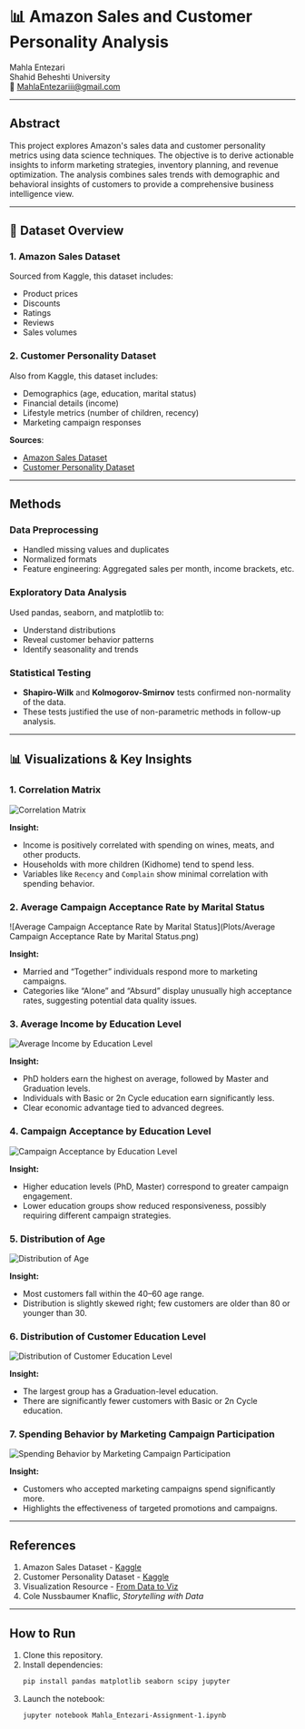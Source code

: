 
# 📊 Amazon Sales and Customer Personality Analysis

Mahla Entezari  
Shahid Beheshti University  
📧 MahlaEntezariii@gmail.com  

---

##  Abstract

This project explores Amazon's sales data and customer personality metrics using data science techniques. The objective is to derive actionable insights to inform marketing strategies, inventory planning, and revenue optimization. The analysis combines sales trends with demographic and behavioral insights of customers to provide a comprehensive business intelligence view.

---

## 📂 Dataset Overview

### 1. **Amazon Sales Dataset**
Sourced from Kaggle, this dataset includes:
- Product prices
- Discounts
- Ratings
- Reviews
- Sales volumes

### 2. **Customer Personality Dataset**
Also from Kaggle, this dataset includes:
- Demographics (age, education, marital status)
- Financial details (income)
- Lifestyle metrics (number of children, recency)
- Marketing campaign responses

 **Sources**:
- [Amazon Sales Dataset](https://www.kaggle.com/datasets/mahlaentezari/amazon-dataset)
- [Customer Personality Dataset](https://www.kaggle.com/datasets/imakash3011/customer-personality-analysis/data)

---

##  Methods

###  Data Preprocessing
- Handled missing values and duplicates
- Normalized formats
- Feature engineering: Aggregated sales per month, income brackets, etc.

### Exploratory Data Analysis
Used pandas, seaborn, and matplotlib to:
- Understand distributions
- Reveal customer behavior patterns
- Identify seasonality and trends

###  Statistical Testing
- **Shapiro-Wilk** and **Kolmogorov-Smirnov** tests confirmed non-normality of the data.
- These tests justified the use of non-parametric methods in follow-up analysis.

---

## 📊 Visualizations & Key Insights

### 1. Correlation Matrix
![Correlation Matrix](Plots/Correlation-Matrix.png)

**Insight:**  
- Income is positively correlated with spending on wines, meats, and other products.
- Households with more children (Kidhome) tend to spend less.
- Variables like `Recency` and `Complain` show minimal correlation with spending behavior.

### 2. Average Campaign Acceptance Rate by Marital Status
![Average Campaign Acceptance Rate by Marital Status](Plots/Average Campaign Acceptance Rate by Marital Status.png)

**Insight:**  
- Married and “Together” individuals respond more to marketing campaigns.
- Categories like “Alone” and “Absurd” display unusually high acceptance rates, suggesting potential data quality issues.

### 3. Average Income by Education Level
![Average Income by Education Level](Plots/Average-Income-by-Education-Level.png)

**Insight:**  
- PhD holders earn the highest on average, followed by Master and Graduation levels.
- Individuals with Basic or 2n Cycle education earn significantly less.
- Clear economic advantage tied to advanced degrees.

### 4. Campaign Acceptance by Education Level
![Campaign Acceptance by Education Level](Plots/Campaign-Acceptance-by-Education-Level.png)

**Insight:**  
- Higher education levels (PhD, Master) correspond to greater campaign engagement.
- Lower education groups show reduced responsiveness, possibly requiring different campaign strategies.

### 5. Distribution of Age
![Distribution of Age](Plots/Distribution-of-Age.png)

**Insight:**  
- Most customers fall within the 40–60 age range.
- Distribution is slightly skewed right; few customers are older than 80 or younger than 30.

### 6. Distribution of Customer Education Level
![Distribution of Customer Education Level](Plots/Distribution-of-Customer-Education-Level.png)

**Insight:**  
- The largest group has a Graduation-level education.
- There are significantly fewer customers with Basic or 2n Cycle education.

### 7. Spending Behavior by Marketing Campaign Participation
![Spending Behavior by Marketing Campaign Participation](Plots/Spending-Behavior-by-Marketing-Campaign-Participation.png)

**Insight:**  
- Customers who accepted marketing campaigns spend significantly more.
- Highlights the effectiveness of targeted promotions and campaigns.

---

##  References

1. Amazon Sales Dataset - [Kaggle](https://www.kaggle.com/datasets/mahlaentezari/amazon-dataset)
2. Customer Personality Dataset - [Kaggle](https://www.kaggle.com/datasets/imakash3011/customer-personality-analysis/data)
3. Visualization Resource - [From Data to Viz](https://www.data-to-viz.com/)
4. Cole Nussbaumer Knaflic, *Storytelling with Data*

---

## How to Run

1. Clone this repository.
2. Install dependencies:
   ```bash
   pip install pandas matplotlib seaborn scipy jupyter
   ```
3. Launch the notebook:
   ```bash
   jupyter notebook Mahla_Entezari-Assignment-1.ipynb
   ```
